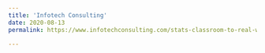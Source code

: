 ```yaml
---
title: 'Infotech Consulting'
date: 2020-08-13
permalink: https://www.infotechconsulting.com/stats-classroom-to-real-world

---
```


[](https://www.infotechconsulting.com/stats-classroom-to-real-world)
